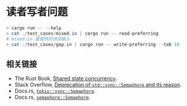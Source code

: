 # 读者写者问题

```powershell
> cargo run -- --help
> cat ./test_cases/mixed.in | cargo run -- read-preferring
# mixed.in 是提供的测试输入
> cat ./test_cases/gap.in | cargo run -- write-preferring --tab 10
```

## 相关链接

- The Rust Book, [Shared state concurrency](https://doc.rust-lang.org/book/ch16-03-shared-state.html).
- Stack Overflow, [Deprecation of `std::sync::Semaphore` and its reason](https://stackoverflow.com/questions/59480070/replacement-for-stdsyncsemaphore-since-it-is-deprecated).
- Docs.rs, [`tokio::sync::Semaphore`](https://docs.rs/tokio/latest/tokio/sync/struct.Semaphore.html).
- Docs.rs, [`semaphore::Semaphore`](https://docs.rs/semaphore/latest/semaphore/struct.Semaphore.html).
